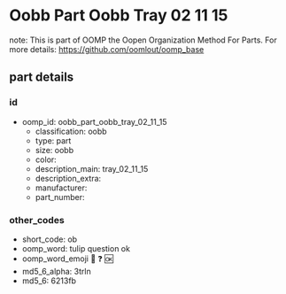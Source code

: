 # Oobb Part Oobb Tray 02 11 15  

note: This is part of OOMP the Oopen Organization Method For Parts. For more details: https://github.com/oomlout/oomp_base

##  part details





### id
* oomp_id: oobb_part_oobb_tray_02_11_15
  * classification: oobb
  * type: part
  * size: oobb
  * color: 
  * description_main: tray_02_11_15
  * description_extra: 
  * manufacturer: 
  * part_number: 

### other_codes
* short_code: ob
* oomp_word: tulip question ok
* oomp_word_emoji :tulip: :question: :ok:
* md5_6_alpha: 3trln
* md5_6: 6213fb